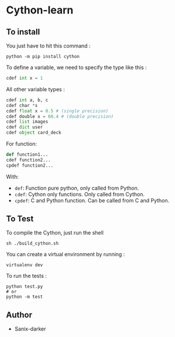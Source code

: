 # Cython-learn

## To install

You just have to hit this command :
```shell-script
python -m pip install cython
```

To define a variable, we need to specify the type like this :
```python
cdef int x = 1
```

All other variable types :
```python
cdef int a, b, c
cdef char *s
cdef float x = 0.5 # (single precision)
cdef double x = 60.4 # (double precision)
cdef list images
cdef dict user 
cdef object card_deck
```

For function:

```python
def function1...
cdef function2...
cpdef function2...
```

With:

- `def`: Function pure python, only called from Python.
- `cdef`: Cython only functions. Only called from Cython.
- `cpdef`: C and Python function. Can be called from C and Python.

## To Test

To compile the Cython, just run the shell
```shell-script
sh ./build_cython.sh
```

You can create a virtual environment by running : 
```shell-script
virtualenv dev
```

To run the tests :
```shell-script
python test.py
# or
python -m test
```

## Author

- Sanix-darker